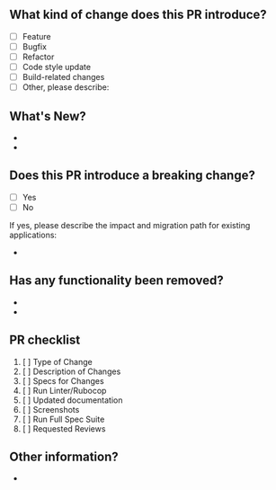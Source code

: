 ## What kind of change does this PR introduce?

- [ ] Feature
- [ ] Bugfix
- [ ] Refactor
- [ ] Code style update
- [ ] Build-related changes
- [ ] Other, please describe:

## What's New?

-
-

## Does this PR introduce a breaking change?

- [ ] Yes
- [ ] No

If yes, please describe the impact and migration path for existing applications:

-

## Has any functionality been removed?

-
-

## PR checklist

1. [ ] Type of Change
2. [ ] Description of Changes
3. [ ] Specs for Changes
4. [ ] Run Linter/Rubocop
5. [ ] Updated documentation
6. [ ] Screenshots
7. [ ] Run Full Spec Suite
8. [ ] Requested Reviews

## Other information?

-
